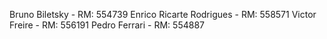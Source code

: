 Bruno Biletsky - RM: 554739
Enrico Ricarte Rodrigues - RM: 558571
Victor Freire - RM: 556191
Pedro Ferrari - RM: 554887